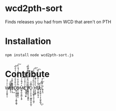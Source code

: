 # wcd2pth-sort
Finds releases you had from WCD that aren't on PTH

# Installation

`npm install`
`node wcd2pth-sort.js`

# Contribute

W̶̸̘̜̥̼͚͈͔̤̠̔͐͛ͮ̉̽Ȇ̅ͦ̅̀͏̶̙̪̬͚͕͉̟̖͞ͅL͐̈̍̇ͧ̋͂̔͏̸̶̢͇̺̱̺͓̦̞̹̘̖͢Ć̷̢̆̍̌̎ͣ̆͂ͮ̃͛͌́ͭ͗̓̃̉͆͘͠҉͕̼̝̝̱͍̫̫̯̹̣̜̟̳̖̯͇̖O̶̶͍̖͔͖͇̼͖̖͕͑͆̏̋̋͛̃ͬͧ̋̽͛̌͊̄̈́ͩͧ̀̀͠ͅM̵̺͍̗̪͎̰̤̻̞͙̼̗͒ͨ̄́͌̒ͭ͡Eͤͫͦ̎̽͒ͩ̎͋͌҉̧̜̪̝̠̘͚̬ ͬ͒͛ͦͬ̈́͗̋̔̄ͦ̔͆ͨ͗ͨ̿ͬ̕҉͉̼̲͓̝ͅT̷̸̶̰̼͚̘̭̬̯̦͚͎̳̺̅̅̓̅̍͗͛̈ͧ͊̔̔̇͊͌͑̅ͧ͘̕ͅǑ̢̞͕̠͍̖̭̦̣̺̻̭̪͔̼̝̺͙͆̅̅̉ ̨̧̮̟͖͇͓͔̤͍͔̹̪̭̗ͪ̎ͯͫ̅̏ͮ̒ͩͯ̿̊̐́͡͠ͅͅH̵̶̛͓̙̬̮͇̞ͣ̏ͩ̑͐ͤ͊̇̀̚Ë̸̴̛̱̦̼̬̻͓̰̩̜̥́͌ͪͩͫ͆̓ͭ̎̔̎̿͡L̵̨̮͈̼̤͍̘̠̜̥̖͖̱͕̻͕̒̋̄͢͡͝ͅL̛͈͙̖̰̃ͧ̅̽͒ͣ́͞
